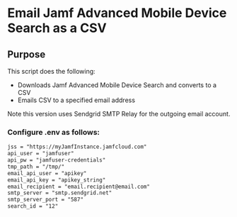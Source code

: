 # Email Jamf Advanced Mobile Device Search as a CSV


## Purpose
This script does the following:
* Downloads Jamf Advanced Mobile Device Search and converts to a CSV
* Emails CSV to a specified email address

Note this version uses Sendgrid SMTP Relay for the outgoing email account.

### Configure .env as follows:
```xml
jss = "https://myJamfInstance.jamfcloud.com"
api_user = "jamfuser"
api_pw = "jamfuser-credentials"
tmp_path = "/tmp/"
email_api_user = "apikey"
email_api_key = "apikey_string"
email_recipient = "email.recipient@email.com"
smtp_server = "smtp.sendgrid.net"
smtp_server_port = "587"
search_id = "12"
```
